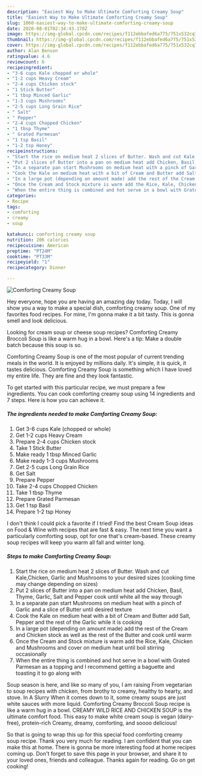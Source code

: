 ```yaml
---
description: "Easiest Way to Make Ultimate Comforting Creamy Soup"
title: "Easiest Way to Make Ultimate Comforting Creamy Soup"
slug: 1060-easiest-way-to-make-ultimate-comforting-creamy-soup
date: 2020-08-01T02:34:43.170Z
image: https://img-global.cpcdn.com/recipes/f112ebbafed6a775/751x532cq70/comforting-creamy-soup-recipe-main-photo.jpg
thumbnail: https://img-global.cpcdn.com/recipes/f112ebbafed6a775/751x532cq70/comforting-creamy-soup-recipe-main-photo.jpg
cover: https://img-global.cpcdn.com/recipes/f112ebbafed6a775/751x532cq70/comforting-creamy-soup-recipe-main-photo.jpg
author: Alan Benson
ratingvalue: 4.6
reviewcount: 6
recipeingredient:
- "3-6 cups Kale chopped or whole"
- "1-2 cups Heavy Cream"
- "2-4 cups Chicken stock"
- "1 Stick Butter"
- "1 tbsp Minced Garlic"
- "1-3 cups Mushrooms"
- "2-5 cups Long Grain Rice"
- " Salt"
- " Pepper"
- "2-4 cups Chopped Chicken"
- "1 tbsp Thyme"
- " Grated Parmesan"
- "1 tsp Basil"
- "1-2 tsp Honey"
recipeinstructions:
- "Start the rice on medium heat 2 slices of Butter. Wash and cut Kale,Chicken, Garlic and Mushrooms to your desired sizes (cooking time may change depending on sizes)"
- "Put 2 slices of Butter into a pan on medium heat add Chicken, Basil, Thyme, Garlic, Salt and Pepper cook until white all the way through"
- "In a separate pan start Mushrooms on medium heat with a pinch of Garlic and a slice of Butter until desired texture"
- "Cook the Kale on medium heat with a bit of Cream and Butter add Salt, Pepper and the rest of the Garlic while it is cooking"
- "In a large pot (depending on amount made) add the rest of the Cream and Chicken stock as well as the rest of the Butter and cook until warm"
- "Once the Cream and Stock mixture is warm add the Rice, Kale, Chicken and Mushrooms and cover on medium heat until boil stirring occasionally"
- "When the entire thing is combined and hot serve in a bowl with Grated Parmesan as a topping and I recommend getting a baguette and toasting it to go along with"
categories:
- Recipe
tags:
- comforting
- creamy
- soup

katakunci: comforting creamy soup 
nutrition: 206 calories
recipecuisine: American
preptime: "PT24M"
cooktime: "PT33M"
recipeyield: "1"
recipecategory: Dinner

---
```



![Comforting Creamy Soup](https://img-global.cpcdn.com/recipes/f112ebbafed6a775/751x532cq70/comforting-creamy-soup-recipe-main-photo.jpg)

Hey everyone, hope you are having an amazing day today. Today, I will show you a way to make a special dish, comforting creamy soup. One of my favorites food recipes. For mine, I'm gonna make it a bit tasty. This is gonna smell and look delicious.

Looking for cream soup or cheese soup recipes? Comforting Creamy Broccoli Soup is like a warm hug in a bowl. Here&#39;s a tip: Make a double batch because this soup is so.

Comforting Creamy Soup is one of the most popular of current trending meals in the world. It is enjoyed by millions daily. It's simple, it is quick, it tastes delicious. Comforting Creamy Soup is something which I have loved my entire life. They are fine and they look fantastic.


To get started with this particular recipe, we must prepare a few ingredients. You can cook comforting creamy soup using 14 ingredients and 7 steps. Here is how you can achieve it.

<!--inarticleads1-->

##### The ingredients needed to make Comforting Creamy Soup:

1. Get 3-6 cups Kale (chopped or whole)
1. Get 1-2 cups Heavy Cream
1. Prepare 2-4 cups Chicken stock
1. Take 1 Stick Butter
1. Make ready 1 tbsp Minced Garlic
1. Make ready 1-3 cups Mushrooms
1. Get 2-5 cups Long Grain Rice
1. Get  Salt
1. Prepare  Pepper
1. Take 2-4 cups Chopped Chicken
1. Take 1 tbsp Thyme
1. Prepare  Grated Parmesan
1. Get 1 tsp Basil
1. Prepare 1-2 tsp Honey


I don&#39;t think I could pick a favorite if I tried! Find the best Cream Soup ideas on Food &amp; Wine with recipes that are fast &amp; easy. The next time you want a particularly comforting soup, opt for one that&#39;s cream-based. These creamy soup recipes will keep you warm all fall and winter long. 

<!--inarticleads2-->

##### Steps to make Comforting Creamy Soup:

1. Start the rice on medium heat 2 slices of Butter. Wash and cut Kale,Chicken, Garlic and Mushrooms to your desired sizes (cooking time may change depending on sizes)
1. Put 2 slices of Butter into a pan on medium heat add Chicken, Basil, Thyme, Garlic, Salt and Pepper cook until white all the way through
1. In a separate pan start Mushrooms on medium heat with a pinch of Garlic and a slice of Butter until desired texture
1. Cook the Kale on medium heat with a bit of Cream and Butter add Salt, Pepper and the rest of the Garlic while it is cooking
1. In a large pot (depending on amount made) add the rest of the Cream and Chicken stock as well as the rest of the Butter and cook until warm
1. Once the Cream and Stock mixture is warm add the Rice, Kale, Chicken and Mushrooms and cover on medium heat until boil stirring occasionally
1. When the entire thing is combined and hot serve in a bowl with Grated Parmesan as a topping and I recommend getting a baguette and toasting it to go along with


Soup season is here, and like so many of you, I am raising From vegetarian to soup recipes with chicken, from brothy to creamy, healthy to hearty, and stove. In A Slurry When it comes down to it, some creamy soups are just white sauces with more liquid. Comforting Creamy Broccoli Soup recipe is like a warm hug in a bowl. CREAMY WILD RICE AND CHICKEN SOUP is the ultimate comfort food. This easy to make white cream soup is vegan (dairy-free), protein-rich Creamy, dreamy, comforting, and soooo delicious! 

So that is going to wrap this up for this special food comforting creamy soup recipe. Thank you very much for reading. I am confident that you can make this at home. There is gonna be more interesting food at home recipes coming up. Don't forget to save this page in your browser, and share it to your loved ones, friends and colleague. Thanks again for reading. Go on get cooking!
